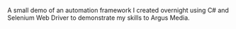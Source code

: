 A small demo of an automation framework I created overnight using C# and Selenium Web Driver to demonstrate my skills to Argus Media.
